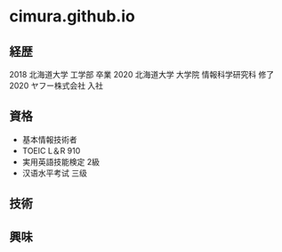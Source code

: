 # cimura.github.io

## 経歴
2018 北海道大学 工学部 卒業
2020 北海道大学 大学院 情報科学研究科 修了
2020 ヤフー株式会社 入社

## 資格
- 基本情報技術者
- TOEIC L＆R 910
- 実用英語技能検定 2級
- 汉语水平考试 三级

## 技術
## 興味
